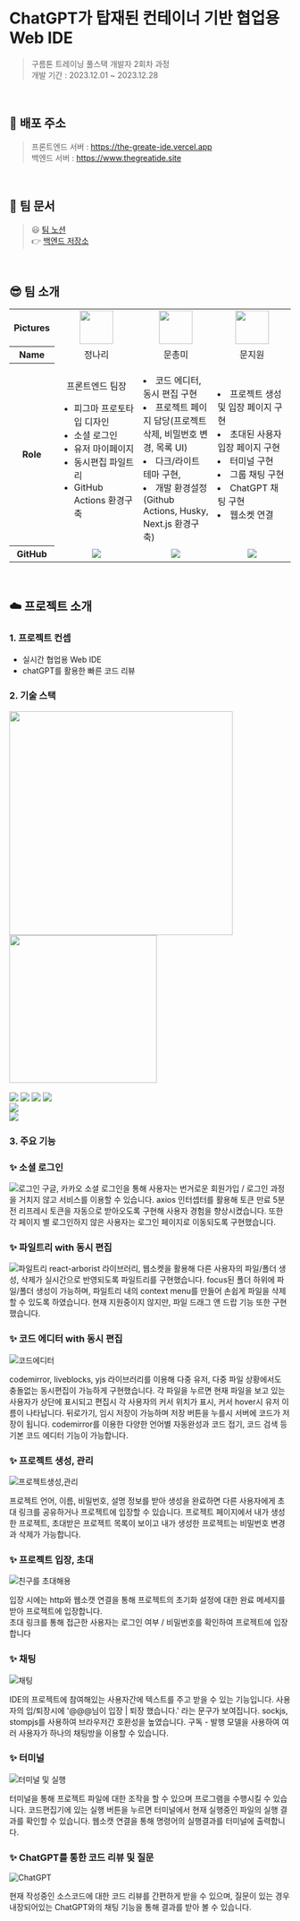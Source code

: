 <div>
 
# ChatGPT가 탑재된 컨테이너 기반 협업용 Web IDE

> 구름톤 트레이닝 풀스택 개발자 2회차 과정 <br>
> 개발 기간 : 2023.12.01 ~ 2023.12.28

<br>

## 👀 배포 주소

> 프론트엔드 서버 : https://the-greate-ide.vercel.app <br>
> 백엔드 서버 : https://www.thegreatide.site 

<br>

## 📝 팀 문서
> 😃 [팀 노션](https://www.notion.so/fd328dd60a27471c98e76f077c0cc0f5)<br>
> 👉 [백엔드 저장소](https://github.com/The-Great-Sign/IDE-Project-backend)

<br>

## 😎 팀 소개

<table width="500" align="center">
<tbody>
<tr>
<th>Pictures</th>
<td width="100" align="center">
<a href="https://github.com/naringst">
<img src="https://avatars.githubusercontent.com/u/92130993?v=4" width="60" height="60">
</a>
</td>
<td width="100" align="center">
<a href="https://github.com/hi-rachel">
<img src="https://avatars.githubusercontent.com/u/103404125?v=4" width="60" height="60">
</a>
</td>
<td width="100" align="center">
<a href="https://github.com/moonjw0">
<img src="https://avatars.githubusercontent.com/u/56528404?v=4" width="60" height="60">
</a>
</td>
</tr>
<tr>
<th>Name</th>
<td width="100" align="center">정나리</td>
<td width="100" align="center">문총미</td>
<td width="100" align="center">문지원</td>

</tr>
<tr>
<th>Role</th>
<td width="300" align="left">
<div align='center'>프론트엔드 팀장</div>
<ul>
<li>
피그마 프로토타입 디자인
</li>
<li>
소셜 로그인
</li>
<li>
유저 마이페이지 
</li>
<li>
동시편집 파일트리  </li>
<li>GitHub Actions 환경구축</li>
</ul>

</td>
<td width="300" align="left">
<ul></ul>
<li>코드 에디터, 동시 편집 구현</li>
<li>프로젝트 페이지 담당(프로젝트 삭제, 비밀번호 변경, 목록 UI)</li>
<li>다크/라이트 테마 구현,</li>
<li>개발 환경설정(Github Actions, Husky, Next.js 환경구축)</li>
</ul>
</td>

<td width="300" align="left">
<li>프로젝트 생성 및 입장 페이지 구현</li>
<li>초대된 사용자 입장 페이지 구현</li>
<li>터미널 구현</li>
<li>그룹 채팅 구현 </li>
<li>ChatGPT 채팅 구현</li>
<li>웹소켓 연결</li>
</td>
</tr>
<tr>
<th>GitHub</th>
<td width="100" align="center">

<a href="https://github.com/naringst">
<img src="http://img.shields.io/badge/naringst-green?style=social&logo=github"/>
</a>
</td>
<td width="100" align="center">
<a href="https://github.com/hi-rachel">
<img src="http://img.shields.io/badge/hi-rachel-green?style=social&logo=github"/>
</a>
</td>
<td width="100" align="center">
<a href="https://github.com/moonjw0">
<img src="http://img.shields.io/badge/moonjw0-green?style=social&logo=github"/>
</a>
</td>
</tr>
</tbody>
</table>

<br>

## ☁️ 프로젝트 소개


### 1. 프로젝트 컨셉

- 실시간 협업용 Web IDE <br>
- chatGPT를 활용한 빠른 코드 리뷰

### 2. 기술 스택

<div>
 <img width="400" src="https://github.com/The-Great-Sign/IDE-Project-frontend-next/assets/103404125/ca850470-2c2a-4696-9ace-3979b6d6912d"/>
 <img width="264" src="https://github.com/The-Great-Sign/IDE-Project-frontend-next/assets/103404125/50790841-7169-4d99-ad51-5892db18fec4"/>
</div>

<br>

<img src="https://img.shields.io/badge/Typescript-3178C6?style=for-the-badge&logo=Typescript&logoColor=white"/> 
<img src="https://img.shields.io/badge/React-61DAFB?style=for-the-badge&logo=React&logoColor=black"/> <img src= "https://img.shields.io/badge/Next-black?style=for-the-badge&logo=next.js&logoColor=white"/>
 <img src="https://img.shields.io/badge/zustand-00A95C?style=for-the-badge&logo=&logoColor=white"><br>
  <img src="https://img.shields.io/badge/styled components-DB7093?style=for-the-badge&logo=styled-components&logoColor=white"/><br>
<img src="https://img.shields.io/badge/Vercel-000000?style=for-the-badge&logo=vercel&logoColor=white"/>

<br>

### 3. 주요 기능

### ✨ 소셜 로그인

![로그인](https://github.com/The-Great-Sign/IDE-Project-frontend-next/assets/92130993/40c09297-28e7-45bb-a1e1-707d565c9ab3)
구글, 카카오 소셜 로그인을 통해 사용자는 번거로운 회원가입 / 로그인 과정을 거치지 않고 서비스를 이용할 수 있습니다. axios 인터셉터를 활용해 토큰 만료 5분 전 리프레시 토큰을 자동으로 받아오도록 구현해 사용자 경험을 향상시켰습니다. 또한 각 페이지 별 로그인하지 않은 사용자는 로그인 페이지로 이동되도록 구현했습니다.

### ✨ 파일트리 with 동시 편집
![파일트리](https://github.com/The-Great-Sign/IDE-Project-frontend-next/assets/92130993/51b8b234-9078-4e66-b5ea-3a0b5373c961)
react-arborist 라이브러리, 웹소켓을 활용해 다른 사용자의 파일/폴더 생성, 삭제가 실시간으로 반영되도록 파일트리를 구현했습니다. focus된 폴더 하위에 파일/폴더 생성이 가능하며, 파일트리 내의 context menu를 만들어 손쉽게 파일을 삭제할 수 있도록 하였습니다. 현재 지원중이지 않지만, 파일 드래그 앤 드랍 기능 또한 구현했습니다.

### ✨ 코드 에디터 with 동시 편집
![코드에디터](https://github.com/The-Great-Sign/IDE-Project-frontend-next/assets/103404125/fbeafa42-bbd0-4684-add2-ca827f9cd0ef.gif)

codemirror, liveblocks, yjs 라이브러리를 이용해 다중 유저, 다중 파일 상황에서도 충돌없는 동시편집이 가능하게 구현했습니다. 각 파일을 누르면 현재 파일을 보고 있는 사용자가 상단에 표시되고 편집시 각 사용자의 커서 위치가 표시, 커서 hover시 유저 이름이 나타납니다. 뒤로가기, 임시 저장이 가능하며 저장 버튼을 누를시 서버에 코드가 저장이 됩니다. codemirror를 이용한 다양한 언어별 자동완성과 코드 접기, 코드 검색 등 기본 코드 에디터 기능이 가능합니다.


### ✨ 프로젝트 생성, 관리

![프로젝트생성,관리](https://github.com/The-Great-Sign/IDE-Project-frontend-next/assets/103404125/c635c6ec-7ed4-44aa-a0f0-d6d64b3cbbdd.gif)

프로젝트 언어, 이름, 비밀번호, 설명 정보를 받아 생성을 완료하면 다른 사용자에게 초대 링크를 공유하거나 프로젝트에 입장할 수 있습니다. 프로젝트 페이지에서 내가 생성한 프로젝트, 초대받은 프로젝트 목록이 보이고 내가 생성한 프로젝트는 비밀번호 변경과 삭제가 가능합니다. 

### ✨ 프로젝트 입장, 초대

![친구를 초대해용](https://github.com/The-Great-Sign/IDE-Project-frontend-next/assets/121412353/ae329013-4d15-41d4-a3bb-f3c361c08f85)

입장 시에는 http와 웹소캣 연결을 통해 프로젝트의 초기화 설정에 대한 완료 메세지를 받아 프로젝트에 입장합니다.<br>
초대 링크를 통해 접근한 사용자는 로그인 여부 / 비밀번호를 확인하여 프로젝트에 입장합니다 

### ✨ 채팅

![채팅](https://github.com/naringst/dev-log/assets/92130993/21aecae4-3381-46ea-bd06-625a2d34316f)


IDE의 프로젝트에 참여해있는 사용자간에 텍스트를 주고 받을 수 있는 기능입니다. 사용자의 입/퇴장시에 '@@@님이 입장 | 퇴장 했습니다.' 라는 문구가 보여집니다. sockjs, stompjs를 사용하여 브라우저간 호환성을 높였습니다. 구독 - 발행 모델을 사용하여 여러 사용자가 하나의 채팅방을 이용할 수 있습니다.

### ✨ 터미널

![터미널 및 실행](https://github.com/The-Great-Sign/IDE-Project-frontend-next/assets/121412353/6b3cace5-e9f4-4622-9595-623d26fb2e44)

터미널을 통해 프로젝트 파일에 대한 조작을 할 수 있으며 프로그램을 수행시킬 수 있습니다. 
코드편집기에 있는 실행 버튼을 누르면 터미널에서 현재 실행중인 파일의 실행 결과를 확인할 수 있습니다.
웹소캣 연결을 통해 명령어의 실행결과를 터미널에 출력합니다.

### ✨ ChatGPT를 통한 코드 리뷰 및 질문

![ChatGPT](https://i.imgur.com/6D1kcfn.gif)

현재 작성중인 소스코드에 대한 코드 리뷰를 간편하게 받을 수 있으며, 질문이 있는 경우 내장되어있는 ChatGPT와의 채팅 기능을 통해 결과를 받아 볼 수 있습니다.




</div>
